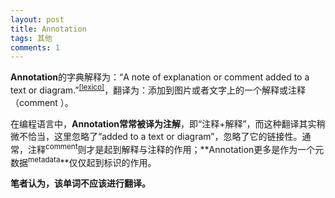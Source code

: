 ```yaml
---
layout: post
title: Annotation
tags: 其他
comments: 1
---
```


**Annotation**的字典解释为：“A note of explanation or comment added to a text or diagram.”<sup>[[lexico]](https://www.lexico.com/en/definition/annotation)</sup>，翻译为：添加到图片或者文字上的一个解释或注释（comment ）。

在编程语言中，**Annotation常常被译为注解**，即“注释+解释”，而这种翻译其实稍微不恰当，这里忽略了“added to a text or diagram”，忽略了它的链接性。通常，注释<sup>comment</sup>则才是起到解释与注释的作用；**Annotation更多是作为一个元数据<sup>metadata</sup>**仅仅起到标识的作用。

**笔者认为，该单词不应该进行翻译。**

